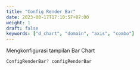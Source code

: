 ```yaml
---
title: "Config Render Bar"
date: 2023-08-17T17:10:57+07:00
weight: 1
draft: false
keywords: ["d_chart", "domain", "axis", "combo"]
---
```


Mengkonfigurasi tampilan Bar Chart

```dart
ConfigRenderBar? configRenderBar
```
